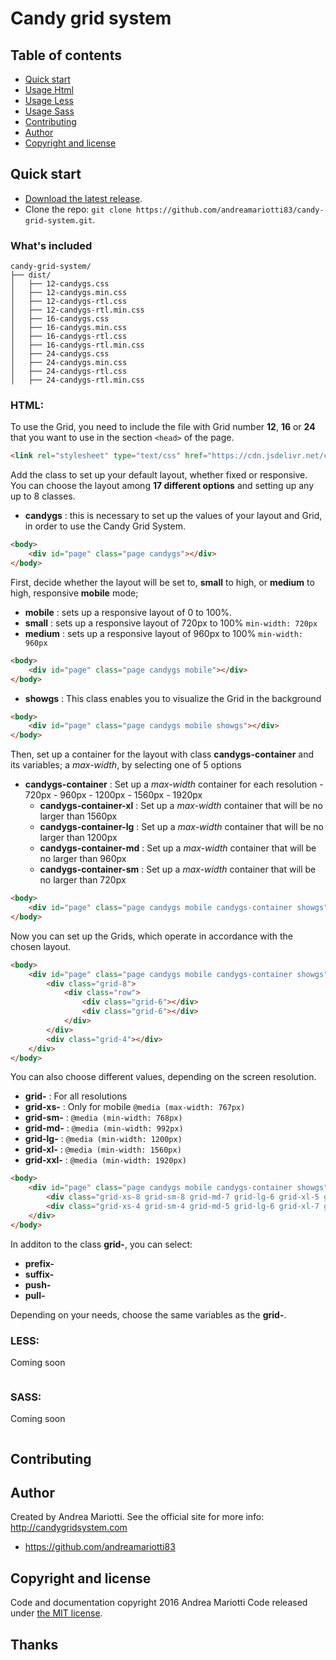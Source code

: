 # Candy grid system

## Table of contents

* [Quick start](#quick-start)
* [Usage Html](#html)
* [Usage Less](#less)
* [Usage Sass](#sass)
* [Contributing](#customization)
* [Author](#author)
* [Copyright and license](#copyright-and-license)

## Quick start

* [Download the latest release](https://github.com/andreamariotti83/candy-grid-system/archive/v1.0.0.zip).
* Clone the repo: `git clone https://github.com/andreamariotti83/candy-grid-system.git`.

### What's included

```
candy-grid-system/
├── dist/
│   ├── 12-candygs.css
│   ├── 12-candygs.min.css
│   ├── 12-candygs-rtl.css
│   ├── 12-candygs-rtl.min.css
│   ├── 16-candygs.css
│   ├── 16-candygs.min.css
│   ├── 16-candygs-rtl.css
│   ├── 16-candygs-rtl.min.css
│   ├── 24-candygs.css
│   ├── 24-candygs.min.css
│   ├── 24-candygs-rtl.css
│   ├── 24-candygs-rtl.min.css
```

### HTML:

To use the Grid, you need to include the file with Grid number **12**, **16** or **24** that you want to use in the section `<head>` of the page.

```html
<link rel="stylesheet" type="text/css" href="https://cdn.jsdelivr.net/candy-grid-system/1.0.0/12-candygs.min.css">
```

Add the class to set up your default layout, whether fixed or responsive. You can choose the layout among **17 different options** and  setting up any up to 8 classes.

* **candygs** : this is necessary to set up the values of your layout and Grid, in order to use the Candy Grid System.

```html
<body>
	<div id="page" class="page candygs"></div>
</body>
```

First, decide whether the layout will be set to, **small** to high, or **medium** to high, responsive **mobile** mode;
* **mobile** : sets up a responsive layout of 0 to 100%.
* **small** : sets up a responsive layout  of 720px to 100% `min-width: 720px`
* **medium** : sets up a responsive layout of 960px to 100% `min-width: 960px`

```html
<body>
	<div id="page" class="page candygs mobile"></div>
</body>
```

* **showgs** : This class enables you to visualize the Grid in the background

```html
<body>
	<div id="page" class="page candygs mobile showgs"></div>
</body>
```

Then, set up a container for the layout with class **candygs-container** and its variables; a *max-width*, by selecting one of 5 options
* **candygs-container** : Set up a *max-width* container for each resolution - 720px - 960px - 1200px - 1560px - 1920px
  * **candygs-container-xl** : Set up a *max-width* container that will be no larger than 1560px
  * **candygs-container-lg** : Set up a *max-width* container that will be no larger than 1200px
  * **candygs-container-md** : Set up a *max-width* container that will be no larger than 960px
  * **candygs-container-sm** : Set up a *max-width* container that will be no larger than 720px

```html
<body>
	<div id="page" class="page candygs mobile candygs-container showgs"></div>
</body>
```

Now you can set up the Grids, which operate in accordance with the chosen layout.

```html
<body>
	<div id="page" class="page candygs mobile candygs-container showgs">
		<div class="grid-8">
			<div class="row">
				<div class="grid-6"></div>
				<div class="grid-6"></div>
			</div>
		</div>
		<div class="grid-4"></div>
	</div>
</body>
```

You can also choose different values, depending on the screen resolution.
* **grid-** : For all resolutions
* **grid-xs-** : Only for mobile `@media (max-width: 767px)`
* **grid-sm-** : `@media (min-width: 768px)`
* **grid-md-** : `@media (min-width: 992px)`
* **grid-lg-** : `@media (min-width: 1200px)`
* **grid-xl-** : `@media (min-width: 1560px)`
* **grid-xxl-** : `@media (min-width: 1920px)`

```html
<body>
	<div id="page" class="page candygs mobile candygs-container showgs">
		<div class="grid-xs-8 grid-sm-8 grid-md-7 grid-lg-6 grid-xl-5 grid-xxl-4"></div>
		<div class="grid-xs-4 grid-sm-4 grid-md-5 grid-lg-6 grid-xl-7 grid-xxl-8"></div>
	</div>
</body>
```

In additon to the class **grid-**, you can select:

* **prefix-** 
* **suffix-**
* **push-**
* **pull-**

Depending on your needs, choose the same variables as the **grid-**.

### LESS:
Coming soon

```

```

### SASS:
Coming soon

```

```

##  Contributing




## Author

Created by Andrea Mariotti. See the official site for more info: http://candygridsystem.com

* https://github.com/andreamariotti83


## Copyright and license

Code and documentation copyright 2016 Andrea Mariotti 
Code released under [the MIT license](https://github.com/andreamariotti83/candy-grid-system/blob/master/LICENSE).


## Thanks
